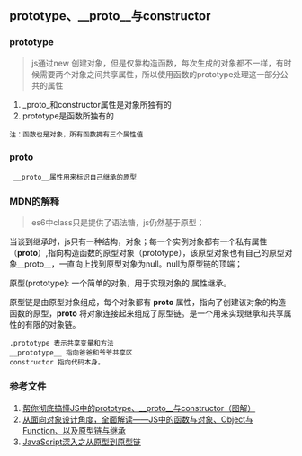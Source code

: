 ## prototype、__proto__与constructor


### prototype 
> js通过new 创建对象，但是仅靠构造函数，每次生成的对象都不一样，有时候需要两个对象之间共享属性，所以使用函数的prototype处理这一部分公共的属性
1. _proto_和constructor属性是对象所独有的
2. prototype是函数所独有的  

`注：函数也是对象，所有函数拥有三个属性值`

### __proto__
` __proto__属性用来标识自己继承的原型`

### MDN的解释

> es6中class只是提供了语法糖，js仍然基于原型；

当谈到继承时，js只有一种结构，对象；每一个实例对象都有一个私有属性（__proto__）,指向构造函数的原型对象（prototype），该原型对象也有自己的原型对象__proto__，一直向上找到原型对象为null。null为原型链的顶端；

原型(prototype): 一个简单的对象，用于实现对象的 属性继承。

原型链是由原型对象组成，每个对象都有 __proto__ 属性，指向了创建该对象的构造函数的原型，__proto__ 将对象连接起来组成了原型链。是一个用来实现继承和共享属性的有限的对象链。

```
.prototype 表示共享变量和方法  
__prototype__ 指向爸爸和爷爷共享区  
constructor 指向代码本身。   
```






### 参考文件
1. [帮你彻底搞懂JS中的prototype、__proto__与constructor（图解）](https://blog.csdn.net/cc18868876837/article/details/81211729)
2. [从面向对象设计角度，全面解读——JS中的函数与对象、Object与Function、以及原型链与继承](https://zhuanlan.zhihu.com/p/84876191)
3. [JavaScript深入之从原型到原型链](https://github.com/mqyqingfeng/Blog/issues/2)
